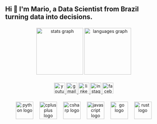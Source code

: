 <h2 align="left">Hi 👋 I'm Mario, a Data Scientist from Brazil turning data into decisions.</h2>

###

<div align="center">
  <img src="https://github-readme-stats.vercel.app/api?username=marielio901&hide_title=false&hide_rank=false&show_icons=true&include_all_commits=true&count_private=true&disable_animations=false&theme=dracula&locale=en&hide_border=false" height="150" alt="stats graph"  />
  <img src="https://github-readme-stats.vercel.app/api/top-langs?username=marielio901&locale=en&hide_title=false&layout=compact&card_width=320&langs_count=5&theme=dracula&hide_border=false" height="150" alt="languages graph"  />
</div>

###

<div align="center">
  <a href="https://www.youtube.com/@code.beaver" target="_blank">
    <img src="https://img.shields.io/static/v1?message=Youtube&logo=youtube&label=&color=FF0000&logoColor=white&labelColor=&style=for-the-badge" height="35" alt="youtube logo"  />
  </a>
  <a href="marieliofernandes637@gmail.com" target="_blank">
    <img src="https://img.shields.io/static/v1?message=Gmail&logo=gmail&label=&color=D14836&logoColor=white&labelColor=&style=for-the-badge" height="35" alt="gmail logo"  />
  </a>
  <a href="https://www.linkedin.com/in/mari%C3%A9lio-fernandes-187a6631b/" target="_blank">
    <img src="https://img.shields.io/static/v1?message=LinkedIn&logo=linkedin&label=&color=0077B5&logoColor=white&labelColor=&style=for-the-badge" height="35" alt="linkedin logo"  />
  </a>
  <a href="https://www.instagram.com/marielio95" target="_blank">
    <img src="https://img.shields.io/static/v1?message=Instagram&logo=instagram&label=&color=E4405F&logoColor=white&labelColor=&style=for-the-badge" height="35" alt="instagram logo"  />
  </a>
  <a href="https://www.facebook.com/share/1Esr3TGBgm/" target="_blank">
    <img src="https://img.shields.io/static/v1?message=Facebook&logo=facebook&label=&color=1877F2&logoColor=white&labelColor=&style=for-the-badge" height="35" alt="facebook logo"  />
  </a>
</div>

###

<div align="center">
  <img src="https://skillicons.dev/icons?i=py" height="56" alt="python logo"  />
  <img width="12" />
  <img src="https://skillicons.dev/icons?i=cpp" height="56" alt="cplusplus logo"  />
  <img width="12" />
  <img src="https://skillicons.dev/icons?i=cs" height="56" alt="csharp logo"  />
  <img width="12" />
  <img src="https://skillicons.dev/icons?i=js" height="56" alt="javascript logo"  />
  <img width="12" />
  <img src="https://skillicons.dev/icons?i=go" height="56" alt="go logo"  />
  <img width="12" />
  <img src="https://skillicons.dev/icons?i=rust" height="56" alt="rust logo"  />
</div>

###
